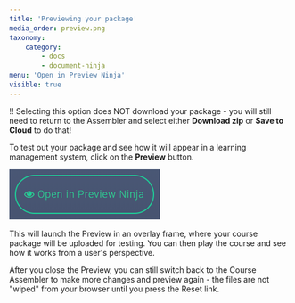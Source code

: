 ```yaml
---
title: 'Previewing your package'
media_order: preview.png
taxonomy:
    category:
        - docs
        - document-ninja
menu: 'Open in Preview Ninja'
visible: true
---
```


!! Selecting this option does NOT download your package - you will still need to return to the Assembler and select either **Download zip** or **Save to Cloud** to do that!

To test out your package and see how it will appear in a learning management system, click on the **Preview** button.

![Open in Preview Ninja](preview.png)

This will launch the Preview in an overlay frame, where your course package will be uploaded for testing. You can then play the course and see how it works from a user's perspective.

After you close the Preview, you can still switch back to the Course Assembler to make more changes and preview again - the files are not "wiped" from your browser until you press the Reset link.
